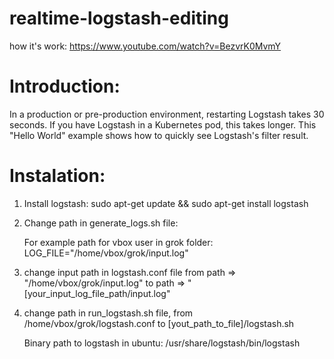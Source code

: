 # realtime-logstash-editing

how it's work:
https://www.youtube.com/watch?v=BezvrK0MvmY

# Introduction:

In a production or pre-production environment, restarting Logstash takes 30 seconds. 
If you have Logstash in a Kubernetes pod, this takes longer. 
This "Hello World" example shows how to quickly see Logstash's filter result.

# Instalation:

1. Install logstash:
   sudo apt-get update && sudo apt-get install logstash

2. Change path in generate_logs.sh file:

   For example path for vbox user in grok folder:
   LOG_FILE="/home/vbox/grok/input.log"


3. change input path in logstash.conf file
   from path => "/home/vbox/grok/input.log" to path => "[your_input_log_file_path/input.log"

   
5. change path in run_logstash.sh file,
   from /home/vbox/grok/logstash.conf to [yout_path_to_file]/logstash.sh

   Binary path to logstash in ubuntu:
   /usr/share/logstash/bin/logstash 

